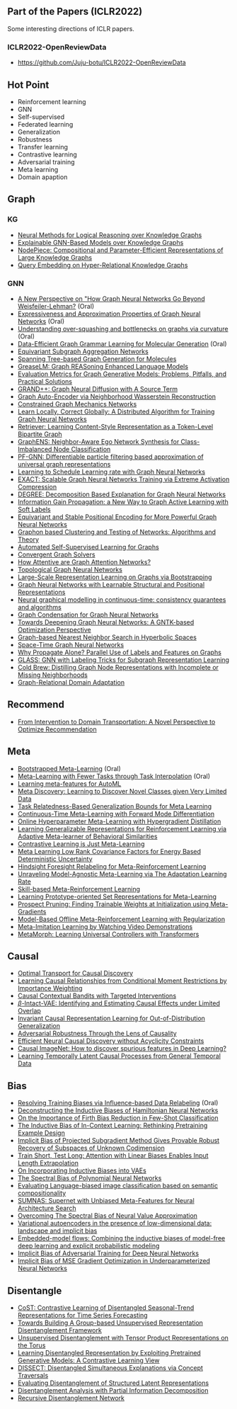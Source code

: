 ## Part of the Papers (ICLR2022)
Some interesting directions of ICLR papers. 
### ICLR2022-OpenReviewData
* https://github.com/Juju-botu/ICLR2022-OpenReviewData

## Hot Point
* Reinforcement learning
* GNN
* Self-supervised
* Federated learning
* Generalization
* Robustness
* Transfer learning
* Contrastive learning
* Adversarial training
* Meta learning
* Domain apaption

## Graph

### KG

+ [Neural Methods for Logical Reasoning over Knowledge Graphs](https://openreview.net/pdf?id=tgcAoUVHRIB)
+ [Explainable GNN-Based Models over Knowledge Graphs](https://openreview.net/pdf?id=CrCvGNHAIrz)
+ [NodePiece: Compositional and Parameter-Efficient Representations of Large Knowledge Graphs](https://openreview.net/pdf?id=xMJWUKJnFSw)
+ [Query Embedding on Hyper-Relational Knowledge Graphs](https://openreview.net/pdf?id=4rLw09TgRw9)


### GNN

+ [A New Perspective on "How Graph Neural Networks Go Beyond Weisfeiler-Lehman?](https://openreview.net/pdf?id=uxgg9o7bI_3) (Oral)
+ [Expressiveness and Approximation Properties of Graph Neural Networks](https://openreview.net/pdf?id=wIzUeM3TAU) (Oral)
+ [Understanding over-squashing and bottlenecks on graphs via curvature](https://openreview.net/pdf?id=7UmjRGzp-A) (Oral)
+ [Data-Efficient Graph Grammar Learning for Molecular Generation](https://openreview.net/pdf?id=l4IHywGq6a) (Oral)
+ [Equivariant Subgraph Aggregation Networks](https://openreview.net/pdf?id=dFbKQaRk15w)
+ [Spanning Tree-based Graph Generation for Molecules](https://openreview.net/pdf?id=w60btE_8T2m)
+ [GreaseLM: Graph REASoning Enhanced Language Models](https://openreview.net/pdf?id=41e9o6cQPj)
+ [Evaluation Metrics for Graph Generative Models: Problems, Pitfalls, and Practical Solutions](https://openreview.net/pdf?id=tBtoZYKd9n)
+ [GRAND++: Graph Neural Diffusion with A Source Term](https://openreview.net/pdf?id=EMxu-dzvJk)
+ [Graph Auto-Encoder via Neighborhood Wasserstein Reconstruction](https://openreview.net/pdf?id=ATUh28lnSuW)
+ [Constrained Graph Mechanics Networks](https://openreview.net/pdf?id=SHbhHHfePhP)
+ [Learn Locally, Correct Globally: A Distributed Algorithm for Training Graph Neural Networks](https://openreview.net/pdf?id=FndDxSz3LxQ)
+ [Retriever: Learning Content-Style Representation as a Token-Level Bipartite Graph](https://openreview.net/pdf?id=AXWygMvuT6Q)
+ [GraphENS: Neighbor-Aware Ego Network Synthesis for Class-Imbalanced Node Classification](https://openreview.net/pdf?id=MXEl7i-iru)
+ [PF-GNN: Differentiable particle filtering based approximation of universal graph representations](https://openreview.net/pdf?id=oh4TirnfSem)
+ [Learning to Schedule Learning rate with Graph Neural Networks](https://openreview.net/pdf?id=k7efTb0un9z)
+ [EXACT: Scalable Graph Neural Networks Training via Extreme Activation Compression](https://openreview.net/pdf?id=vkaMaq95_rX)
+ [DEGREE: Decomposition Based Explanation for Graph Neural Networks](https://openreview.net/pdf?id=Ve0Wth3ptT_)
+ [Information Gain Propagation: a New Way to Graph Active Learning with Soft Labels](https://openreview.net/pdf?id=USC0-nvGPK)
+ [Equivariant and Stable Positional Encoding for More Powerful Graph Neural Networks](https://openreview.net/pdf?id=e95i1IHcWj)
+ [Graphon based Clustering and Testing of Networks: Algorithms and Theory](https://openreview.net/pdf?id=sTNHCrIKDQc)
+ [Automated Self-Supervised Learning for Graphs](https://openreview.net/pdf?id=rFbR4Fv-D6-)
+ [Convergent Graph Solvers](https://openreview.net/pdf?id=ItkxLQU01lD)
+ [How Attentive are Graph Attention Networks?](https://openreview.net/pdf?id=F72ximsx7C1)
+ [Topological Graph Neural Networks](https://openreview.net/pdf?id=oxxUMeFwEHd)
+ [Large-Scale Representation Learning on Graphs via Bootstrapping](https://openreview.net/pdf?id=0UXT6PpRpW)
+ [Graph Neural Networks with Learnable Structural and Positional Representations](https://openreview.net/pdf?id=wTTjnvGphYj)
+ [Neural graphical modelling in continuous-time: consistency guarantees and algorithms](https://openreview.net/pdf?id=SsHBkfeRF9L)
+ [Graph Condensation for Graph Neural Networks](https://openreview.net/pdf?id=WLEx3Jo4QaB)
+ [Towards Deepening Graph Neural Networks: A GNTK-based Optimization Perspective](https://openreview.net/pdf?id=tT9t_ZctZRL)
+ [Graph-based Nearest Neighbor Search in Hyperbolic Spaces](https://openreview.net/pdf?id=USIgIY6TNDe)
+ [Space-Time Graph Neural Networks](https://openreview.net/pdf?id=XJiajt89Omg)
+ [Why Propagate Alone? Parallel Use of Labels and Features on Graphs](https://openreview.net/pdf?id=VTNjxbFRKly)
+ [GLASS: GNN with Labeling Tricks for Subgraph Representation Learning](https://openreview.net/pdf?id=XLxhEjKNbXj)
+ [Cold Brew: Distilling Graph Node Representations with Incomplete or Missing Neighborhoods](https://openreview.net/pdf?id=1ugNpm7W6E)
+ [Graph-Relational Domain Adaptation](https://openreview.net/pdf?id=kcwyXtt7yDJ)


## Recommend
+ [From Intervention to Domain Transportation: A Novel Perspective to Optimize Recommendation](https://openreview.net/pdf?id=jT1EwXu-4hj)


## Meta
+ [Bootstrapped Meta-Learning](https://openreview.net/pdf?id=b-ny3x071E5) (Oral)
+ [Meta-Learning with Fewer Tasks through Task Interpolation](https://openreview.net/pdf?id=ajXWF7bVR8d) (Oral)
+ [Learning meta-features for AutoML](https://openreview.net/pdf?id=DTkEfj0Ygb8)
+ [Meta Discovery: Learning to Discover Novel Classes given Very Limited Data](https://openreview.net/pdf?id=MEpKGLsY8f)
+ [Task Relatedness-Based Generalization Bounds for Meta Learning](https://openreview.net/pdf?id=A3HHaEdqAJL)
+ [Continuous-Time Meta-Learning with Forward Mode Differentiation](https://openreview.net/pdf?id=57PipS27Km)
+ [Online Hyperparameter Meta-Learning with Hypergradient Distillation](https://openreview.net/pdf?id=01AMRlen9wJ)
+ [Learning Generalizable Representations for Reinforcement Learning via Adaptive Meta-learner of Behavioral Similarities](https://openreview.net/pdf?id=zBOI9LFpESK)
+ [Contrastive Learning is Just Meta-Learning](https://openreview.net/pdf?id=gICys3ITSmj)
+ [Meta Learning Low Rank Covariance Factors for Energy Based Deterministic Uncertainty](https://openreview.net/pdf?id=GQd7mXSPua)
+ [Hindsight Foresight Relabeling for Meta-Reinforcement Learning](https://openreview.net/pdf?id=P7OVkHEoHOZ)
+ [Unraveling Model-Agnostic Meta-Learning via The Adaptation Learning Rate](https://openreview.net/pdf?id=3rULBvOJ8D2)
+ [Skill-based Meta-Reinforcement Learning](https://openreview.net/pdf?id=jeLW-Fh9bV)
+ [Learning Prototype-oriented Set Representations for Meta-Learning](https://openreview.net/pdf?id=WH6u2SvlLp4)
+ [Prospect Pruning: Finding Trainable Weights at Initialization using Meta-Gradients](https://openreview.net/pdf?id=AIgn9uwfcD1)
+ [Model-Based Offline Meta-Reinforcement Learning with Regularization](https://openreview.net/pdf?id=EBn0uInJZWh)
+ [Meta-Imitation Learning by Watching Video Demonstrations](https://openreview.net/pdf?id=KTPuIsx4pmo)
+ [MetaMorph: Learning Universal Controllers with Transformers](https://openreview.net/pdf?id=Opmqtk_GvYL)




## Causal
+ [Optimal Transport for Causal Discovery](https://openreview.net/pdf?id=qwBK94cP1y)
+ [Learning Causal Relationships from Conditional Moment Restrictions by Importance Weighting](https://openreview.net/pdf?id=7twQI5VnC8)
+ [Causal Contextual Bandits with Targeted Interventions](https://openreview.net/pdf?id=F5Em8ASCosV)
+ [$\beta$-Intact-VAE: Identifying and Estimating Causal Effects under Limited Overlap](https://openreview.net/pdf?id=q7n2RngwOM)
+ [Invariant Causal Representation Learning for Out-of-Distribution Generalization](https://openreview.net/pdf?id=-e4EXDWXnSn)
+ [Adversarial Robustness Through the Lens of Causality](https://openreview.net/pdf?id=cZAi1yWpiXQ)
+ [Efficient Neural Causal Discovery without Acyclicity Constraints](https://openreview.net/pdf?id=eYciPrLuUhG)
+ [Causal ImageNet: How to discover spurious features in Deep Learning?](https://openreview.net/pdf?id=XVPqLyNxSyh)
+ [Learning Temporally Latent Causal Processes from General Temporal Data](https://openreview.net/pdf?id=RDlLMjLJXdq)



## Bias
+ [Resolving Training Biases via Influence-based Data Relabeling](https://openreview.net/pdf?id=EskfH0bwNVn) (Oral)
+ [Deconstructing the Inductive Biases of Hamiltonian Neural Networks](https://openreview.net/pdf?id=EDeVYpT42oS)
+ [On the Importance of Firth Bias Reduction in Few-Shot Classification](https://openreview.net/pdf?id=DNRADop4ksB)
+ [The Inductive Bias of In-Context Learning: Rethinking Pretraining Example Design](https://openreview.net/pdf?id=lnEaqbTJIRz)
+ [Implicit Bias of Projected Subgradient Method Gives Provable Robust Recovery of Subspaces of Unknown Codimension](https://openreview.net/pdf?id=vA7doMdgi75)
+ [Train Short, Test Long: Attention with Linear Biases Enables Input Length Extrapolation](https://openreview.net/pdf?id=R8sQPpGCv0)
+ [On Incorporating Inductive Biases into VAEs](https://openreview.net/pdf?id=nzvbBD_3J-g)
+ [The Spectral Bias of Polynomial Neural Networks](https://openreview.net/pdf?id=P7FLfMLTSEX)
+ [Evaluating Language-biased image classification based on semantic compositionality](https://openreview.net/pdf?id=xNO7OEIcJc6)
+ [SUMNAS: Supernet with Unbiased Meta-Features for Neural Architecture Search](https://openreview.net/pdf?id=Z8FzvVU6_Kj)
+ [Overcoming The Spectral Bias of Neural Value Approximation](https://openreview.net/pdf?id=vIC-xLFuM6)
+ [Variational autoencoders in the presence of low-dimensional data: landscape and implicit bias](https://openreview.net/pdf?id=y_op4lLLaWL)
+ [Embedded-model flows: Combining the inductive biases of model-free deep learning and explicit probabilistic modeling](https://openreview.net/pdf?id=9pEJSVfDbba)
+ [Implicit Bias of Adversarial Training for Deep Neural Networks](https://openreview.net/pdf?id=l8It-0lE5e7)
+ [Implicit Bias of MSE Gradient Optimization in Underparameterized Neural Networks](https://openreview.net/pdf?id=VLgmhQDVBV)




## Disentangle
+ [CoST: Contrastive Learning of Disentangled Seasonal-Trend Representations for Time Series Forecasting](https://openreview.net/pdf?id=PilZY3omXV2)
+ [Towards Building A Group-based Unsupervised Representation Disentanglement Framework](https://openreview.net/pdf?id=YgPqNctmyd)
+ [Unsupervised Disentanglement with Tensor Product Representations on the Torus](https://openreview.net/pdf?id=neqU3HWDgE)
+ [Learning Disentangled Representation by Exploiting Pretrained Generative Models: A Contrastive Learning View](https://openreview.net/pdf?id=j-63FSNcO5a)
+ [DISSECT: Disentangled Simultaneous Explanations via Concept Traversals](https://openreview.net/pdf?id=qY79G8jGsep)
+ [Evaluating Disentanglement of Structured Latent Representations](https://openreview.net/pdf?id=SLz5sZjacp)
+ [Disentanglement Analysis with Partial Information Decomposition](https://openreview.net/pdf?id=pETy-HVvGtt)
+ [Recursive Disentanglement Network](https://openreview.net/pdf?id=CSfcOznpDY)


